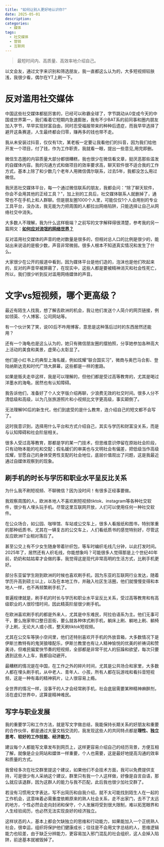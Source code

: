 ```yaml
---
title: "如何让别人更好地认识你?"
date: 2025-05-01
description: 
categories:
  - 媒体
tags:
  - 社交媒体
  - 营销
  - 互联网
---
```


> 最短时间内、高质量、高效率地介绍自己。

以文会友，通过文字来识别和筛选朋友，我一直都这么认为的，大多短视频较肤浅，我很少看，偶尔在YT上刷一下。


# 反对滥用社交媒体

中国这些社交媒体都挺厉害的，已经可以称霸全球了，字节跳动从0变成今天的中国或世界第一，我们看着它短期内急速膨胀，我有不少BAT系的前同事和圈内朋友加入字节，早早实现财富自由，同时忍受福报带来的种种后遗症，而我早早选择了避开这条赛道，人生最终都会归零，赚再多的钱也带不走。

我从未安装过抖音，仅仅有1次，某老板一定要让我看他们的抖音，因为我们给他开发一个项目，付了钱，作为工作职责，我就看一眼，提出一些意见,用完即删。

微信生态圈的内容质量大部分都很糟糕，我也很少在微信看文章，挺厌恶那些滥发的自媒体内容。我的沟通方式和做项目的效率要求高，聊天软件很不适合我的工作方式，基本上除了和少数几个老年人用微信偶尔联系，过去5年，我都没怎么用过微信。

我厌恶社交媒体平台，每一个通过微信联系的朋友，我都会问：“除了聊天软件，你会不会用其他的正经工具？”，加上别的工具后，社交媒体联系人就删掉了，通常也不在手机上和人群聊。但是朋友圈1000个人里，可能仅仅1个人会用别的专业工具平台，没办法，我无能为力把周围的人都拉出网络陷阱，只能选择让自己从网络社交中消失。

大多数人不理解，我为什么这样极端？之前写的文字解释得很清楚，参考我的另一篇网文：[**如何应对流氓的网络世界？**](thugnet.md)

反对滥用社交媒体的声音的绝对数量是很多的，但相对总人口的比例是很少的，能站出来说话的是极少数，声音非常微弱。很多人根本不知道真实情况和发生了什么。

大家很少在公开的报道中看到，因为媒体平台是他们造的，泡沫也是他们吹起来的，反对的声音早被屏蔽了，在现实中，这些人都是要被精神消灭和社会性死亡，所以，我们很少听到反对滥用网络媒体的声音。


# 文字vs短视频，哪个更高级？

最近有陌生人找我，想了解去欧洲的机会，我让他们发送个人简介的网页链接，例如领英、个人博客、公司网站等。

有一个伙计笑了笑，说00后不咋用博客，意思是这种落后过时的东西居然还能用？

还有一个海龟也是这么认为的，她只有微信朋友圈的摆拍照，分享她参加各种高大上活动的美食和美景，虚荣心太彰显了。

他们是小红书上的典型上海名媛，例如炫耀“联合国实习”，微商与奥巴马合影、登陆纳斯达克和时代广场大屏幕，这些都是一样的套路。

如果是贩夫走卒这样，我是可以理解的，但他们都是受过高等教育的，尤其是喝过洋墨水的海龟，居然也有认知障碍。

我告诉他们，准备好了个人文字版介绍再聊，少浪费无效的社交时间。很多人分不清低级和高级，以为几张旅游照片和小视频比文字更高级，事实颠倒了。

无法理解90后的新生代，他们到底受的是什么教育，连介绍自己的短文都不会写了。

这时我意识到，选择用什么平台和方式介绍自己，其实与学历和财富没关系，而是与认知障碍和社会阶层相关。

很多人受过高等教育，那都是学的某一门技术，但思维意识停留在原始社会阶段，只有动物本能的吃和交配；假名媛们的审美也与文明社会有偏差，把低级当作高级炫耀，甘愿自己的身体受男性支配的社会地位，底层价值观出了问题，这是我最近通过自媒体观察到的现象。


## 刷手机的时长与学历和职业水平呈反比关系

为什么我不刷短视频、不聊微信？因为没时间！有很多正经事要做。

我观察周围的人，欧洲本地人不喜欢刷短视频tiktok、instagram等各种社交软件，很少有人埋头玩手机。尽管这里互联网开放，人们可以使用任何一种社交软件。

在公众场合，如公园、咖啡馆、车站或公交车上，很多人看报纸和图书，特别笨重的那种纸质书，尤其在一辆复古的公交车上，人们看纸质书的感觉特别好，尽管这反应欧洲IT业相对落后了。

甚至公交上有不少女生随身带着针织包，等车时编织毛线几分钟，以此打发时间。2025年了，居然还有人织毛线，你能想象吗？可能很多人觉得那是上个世纪40年前，奶奶和姑姑辈才会做的事，我觉得这是现代非常高明的生活方式，比刷手机更好。

部分东亚留学生刚到欧洲的时候也喜欢刷手机，因为东亚的互联网行业发达，随着学历升高到硕士以上，以及在本地工作，并融入社区生活圈，他们就慢慢变得和本地人一样，也不再频繁刷手机了。

普遍规律就是，刷手机的时长与学历和职业水平呈反比关系，受过高等教育和有高级职业的人很珍惜时间，因此精英阶层很少刷手机。

在欧洲喜欢刷手机的都是外来人，尤其是中东难民，阿拉伯语系为主。他们无事可干，要么拖家带口整日逛街，要么就各种体式刷手机，躺床上刷、躺地上刷、躺椅子上刷，无论大人或小孩，整天刷tiktok短视频。

尤其在公交车等狭小空间里，他们还特别喜欢开手机的外放音箱，大多数情况下是伊斯兰教特有的鬼哭狼嚎配乐，伊斯兰教里也有让人精神愉悦的优美的祈祷词和赞美诗，但难民偏爱快节奏的短视频，全部都是非常干扰人的狂躁和欲望，每次只要遇到这些人上车，我都自动避开。

最糟糕的情况是在中国，在工作之外的碎片时间，尤其是公共场合和家里，大多数人都在埋头刷手机，从中老人、青年人、小孩，所有人都在玩游戏和看抖音短视频，这是一种有毒的精神鸦片，让人很容易上瘾。

全世界的情况一样，没事干的人才会经常刷手机，社会底层需要某种精神麻醉剂，活在虚幻世界中，这算是精神难民。


## 写字与职业发展

我的重要学习和工作方法，就是写文字做总结，我能保持长期关系的好朋友和重要的合作伙伴，都是通过大量文档交流的，我发现这些人的共同特点都是**理性、独立思考、较好的工作技能、经济能力**。

建议每个人都能写文章发布到网页上，这样更容易介绍自己的经历背景，方便互相了解，就像是企业网站和媒体一样重要，个人也需要，这是最好地提高沟通的效率和质量的方式。

我曾经多次在社交群里提这个建议，如果他们不会技术方面，我可以免费提供支持，可是很少有人采纳这个建议，群里只有我一个人这样做，好像是自言自语，那么就应该退群，因为这群人的能力与我不匹配，此后我也很少加社交群了。

若没有习惯用文字表达，写不出简历和自我介绍，就不太可能找到陌生人在一起的工作机会，这意味着必需重度依赖原来的熟人社会关系，走不出家门，去不了太远的地方，个性必然会走向封闭和保守，个人发展将受到很大限制，难以拓宽眼界和人生经验阅历，也必然无法实现良好的经济独立。

这样状态的人，基本上都会欠缺独立的思维和行动能力，如果能加入一个正统熟人社会，很幸运，组织将保护他们健康成长；往往是不会用文字总结的人，思维逻辑能力也较差，由于缺乏分辨能力，更容易加入邪门混乱的社会组织，这人会掉入陷阱，前途基本就被毁掉了。




